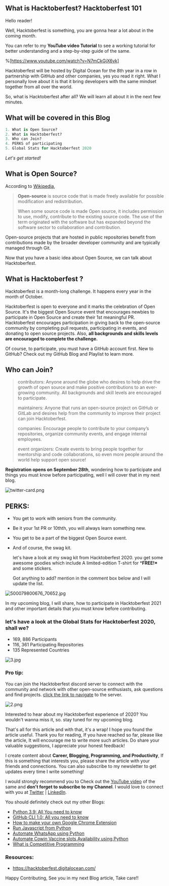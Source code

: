 ## What is Hacktoberfest? Hacktoberfest 101

Hello reader! 

Well, Hacktoberfest is something, you are gonna hear a lot about in the coming month.  

You can refer to my **YouTube video Tutorial** to see a working tutorial for better understanding and a step-by-step guide of the same. 

%[https://www.youtube.com/watch?v=N7mCkGjX6vk]

Hacktoberfest will be hosted by Digital Ocean for the 8th year in a row in partnership with GitHub and other companies, yes you read it right. What I personally love about it is that it bring developers with the same mindset together from all over the world.

So, what is Hacktoberfest after all? We will learn all about it in the next few minutes.

## What will be covered in this Blog

```python
1. What is Open Source?
2. What is Hacktoberfest?
3. Who can Join?
4. PERKS of participating
5. Global Stats for Hacktoberfest 2020
```

*Let's get started!*

## What is Open Source?

According to [Wikipedia](https://en.wikipedia.org/wiki/Open_source),

> **Open-source** is source code that is made freely available for possible modification and redistribution. 
>
> When some source code is made Open source, it includes permission to use, modify, contribute to the existing source code. The use of the term originated with the software but has expanded beyond the software sector to collaboration and contribution.

Open-source projects that are hosted in public repositories benefit from contributions made by the broader developer community and are typically managed through Git. 

Now that you have a basic idea about Open Source, we can talk about Hacktoberfest.

## What is Hacktoberfest ?

Hacktoberfest is a month-long challenge. It happens every year in the month of October. 

Hacktoberfest is open to everyone and it marks the celebration of Open Source. It's the biggest Open Source event that encourages newbies to participate in Open Source and create their 1st meaningful PR. Hacktoberfest encourages participation in giving back to the open-source community by completing pull requests, participating in events, and donating to open source projects. Also, **all backgrounds and skills levels are encouraged to complete the challenge.**

Of course, to participate, you must have a GitHub account first. New to GitHub? Check out my GitHub Blog and Playlist to learn more.

## Who can Join?

> contributors: Anyone around the globe who desires to help drive the growth of open source and make positive contributions to an ever-growing community. All backgrounds and skill levels are encouraged to participate.
>
> maintainers: Anyone that runs an open-source project on GitHub or GitLab and desires help from the community to improve their project can join Hacktoberfest.
>
> companies: Encourage people to contribute to your company’s repositories, organize community events, and engage internal employees.
>
> event organizers: Create events to bring people together for mentorship and code collaborations, so even more people around the world help support open source!

**Registration opens on September 28th**, wondering how to participate and things you must know before participating, well I will cover that in my next blog.

![twitter-card.png](https://cdn.hashnode.com/res/hashnode/image/upload/v1632651865650/pBvTmWVSz.png)

## PERKS:

- You get to work with seniors from the community.

- Be it your 1st PR or 10thth, you will always learn something new.

- You get to be a part of the biggest Open Source event.

- And of course, the swag kit. 

  let's have a look at my swag kit from Hacktoberfest 2020. you get some awesome goodies which include A limited-edition T-shirt for ***FREE!\*** and some stickers.

  Got anything to add? mention in the comment box below and I will update the list.
 
![500079800676_70652.jpg](https://cdn.hashnode.com/res/hashnode/image/upload/v1632651949552/4WIFPX51p.jpeg)

In my upcoming blog, I will share, how to participate in Hacktoberfest 2021 and other important details that you must know before contributing. 

### **let's have a look at the Global Stats for Hacktoberfest 2020, shall we?**

- 169, 886 Participants
- 116, 361 Participating Repositories
- 135 Represented Countries

![3.jpg](https://cdn.hashnode.com/res/hashnode/image/upload/v1632651915275/mjYQnucE8.jpeg)

### **Pro tip:**
  You can join the Hacktoberfest discord server to connect with the community and network with other open-source enthusiasts, ask questions and find projects. [click the link to navigate](https://discord.com/invite/hacktoberfest) to the server.

![2.png](https://cdn.hashnode.com/res/hashnode/image/upload/v1632651904362/-rHM24YKV.png)

Interested to hear about my Hacktoberfest experience of 2020? You wouldn't wanna miss it, so. stay tuned for my upcoming blog. 

That's all for this article and with that, it's a wrap! I hope you found the article useful. Thank you for reading, If you have reached so far, please like the article, It will encourage me to write more such articles. Do share your valuable suggestions, I appreciate your honest feedback!

I create content about **Career, Blogging, Programming, and Productivity**, If this is something that interests you, please share the article with your friends and connections. You can also subscribe to my newsletter to get updates every time I write something!

I would strongly recommend you to Check out the [YouTube video](https://www.youtube.com/watch?v=jAOkWehMF6E) of the same and **don't forget to subscribe to my Channel**. I would love to connect with you at [Twitter](https://twitter.com/ayushi7rawat) | [LinkedIn](https://www.linkedin.com/in/ayushi7rawat/).

You should definitely check out my other Blogs:

- [Python 3.9: All You need to know](https://ayushirawat.com/python-39-all-you-need-to-know)
- [GitHub CLI 1.0: All you need to know](https://ayushirawat.com/github-cli-10-all-you-need-to-know)
- [How to make your own Google Chrome Extension](https://ayushirawat.com/how-to-make-your-own-google-chrome-extension-1)
- [Run Javascript from Python](https://ayushirawat.com/run-javascript-from-python)
- [Automate WhatsApp using Python](https://ayushirawat.com/automate-whatsapp-using-python)
- [Automate Cowin Vaccine slots Availability using Python](https://ayushirawat.com/automate-cowin-vaccine-slots-availablity-using-python)
- [What is Competitive Programming](https://ayushirawat.com/what-is-competitive-programming-or-beginners-guide)

### Resources:

- https://hacktoberfest.digitalocean.com/

Happy Contributing, See you in my next Blog article, Take care!!